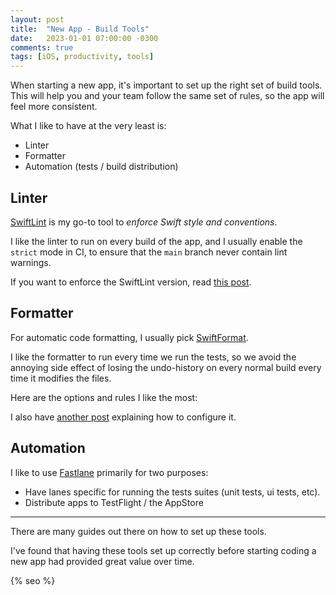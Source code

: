 ```yaml
---
layout: post
title:  "New App - Build Tools"
date:   2023-01-01 07:00:00 -0300
comments: true
tags: [iOS, productivity, tools]
---
```


When starting a new app, it's important to set up the right set of build tools. This will help you and your team follow the same set of rules, so the app will feel more consistent.

What I like to have at the very least is:

- Linter
- Formatter
- Automation (tests / build distribution)

## Linter

[SwiftLint](https://github.com/realm/SwiftLint) is my go-to tool to _enforce Swift style and conventions_.

I like the linter to run on every build of the app, and I usually enable the `strict` mode in CI, to ensure that the `main` branch never contain lint warnings.

If you want to enforce the SwiftLint version, read [this post](/2023-07-23-enforce-minimum-swiftlint-version/).

## Formatter

For automatic code formatting, I usually pick [SwiftFormat](https://github.com/nicklockwood/SwiftFormat).

I like the formatter to run every time we run the tests, so we avoid the annoying side effect of losing the undo-history on every normal build every time it modifies the files.

Here are the options and rules I like the most:

<script src="https://gist.github.com/mdb1/7412f16a62ef0e8cabb7fe0b77fb965f.js"></script>

I also have [another post](/2023-07-22-new-app-swiftformat-config/) explaining how to configure it.

## Automation

I like to use [Fastlane](https://fastlane.tools/) primarily for two purposes:

* Have lanes specific for running the tests suites (unit tests, ui tests, etc).
* Distribute apps to TestFlight / the AppStore

---

There are many guides out there on how to set up these tools.

I've found that having these tools set up correctly before starting coding a new app had provided great value over time.

<!-- Do not remove - SEO meta tags -->
{% seo %}
